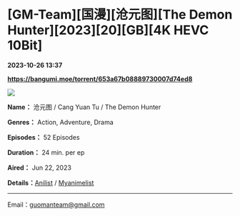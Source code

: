 # [GM-Team][国漫][沧元图][The Demon Hunter][2023][20][GB][4K HEVC 10Bit]

**2023-10-26 13:37**

**https://bangumi.moe/torrent/653a67b08889730007d74ed8**

![](https://i.imgloc.com/2023/06/23/VIOW9P.jpeg)

**Name：** 沧元图 / Cang Yuan Tu / The Demon Hunter

**Genres：** Action, Adventure, Drama

**Episodes：** 52 Episodes

**Duration：** 24 min. per ep

**Aired：** Jun 22, 2023

**Details：**[Anilist](https://anilist.co/anime/155244/Chang-Yuan-Tu/) / [Myanimelist](https://myanimelist.net/anime/55655/Cang_Yuan_Tu)

* * *

Email：guomanteam@gmail.com
